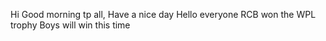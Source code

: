 Hi Good morning tp all, Have a nice day
Hello everyone
RCB won the WPL trophy
Boys will win this time
